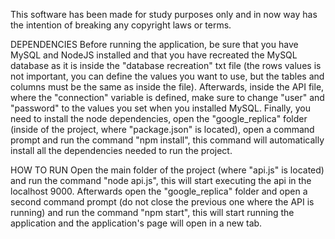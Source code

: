 This software has been made for study purposes only and in now way has the intention of breaking any copyright laws or terms.

DEPENDENCIES
Before running the application, be sure that you have MySQL and NodeJS installed and that you have recreated the MySQL database as it is inside the "database recreation" txt file (the rows values is not important, you can define the values you want to use, but the tables and columns must be the same as inside the file). 
Afterwards, inside the API file, where the "connection" variable is defined, make sure to change "user" and "password" to the values you set when you installed MySQL. 
Finally, you need to install the node dependencies, open the "google_replica" folder (inside of the project, where "package.json" is located), open a command prompt and run the command "npm install", this command will automatically install all the dependencies needed to run the project.

HOW TO RUN
Open the main folder of the project (where "api.js" is located) and run the command "node api.js", this will start executing the api in the localhost 9000. Afterwards open the "google_replica" folder and open a second command prompt (do not close the previous one where the API is running) and run the command "npm start", this will start running the application and the application's page will open in a new tab.
